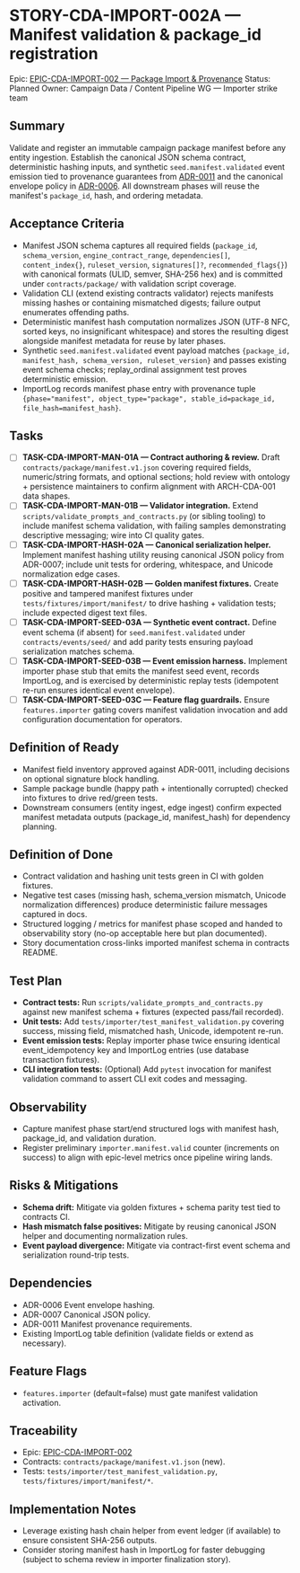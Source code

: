 # STORY-CDA-IMPORT-002A — Manifest validation & package_id registration

Epic: [EPIC-CDA-IMPORT-002 — Package Import & Provenance](/docs/implementation/epics/EPIC-CDA-IMPORT-002-package-import-and-provenance.md)
Status: Planned
Owner: Campaign Data / Content Pipeline WG — Importer strike team

## Summary
Validate and register an immutable campaign package manifest before any entity ingestion. Establish the canonical JSON schema contract, deterministic hashing inputs, and synthetic `seed.manifest.validated` event emission tied to provenance guarantees from [ADR-0011](../../adr/ADR-0011-package-import-provenance.md) and the canonical envelope policy in [ADR-0006](../../adr/ADR-0006-event-envelope-and-hash-chain.md). All downstream phases will reuse the manifest's `package_id`, hash, and ordering metadata.

## Acceptance Criteria
- Manifest JSON schema captures all required fields (`package_id`, `schema_version`, `engine_contract_range`, `dependencies[]`, `content_index{}`, `ruleset_version`, `signatures[]?`, `recommended_flags{}`) with canonical formats (ULID, semver, SHA-256 hex) and is committed under `contracts/package/` with validation script coverage.
- Validation CLI (extend existing contracts validator) rejects manifests missing hashes or containing mismatched digests; failure output enumerates offending paths.
- Deterministic manifest hash computation normalizes JSON (UTF-8 NFC, sorted keys, no insignificant whitespace) and stores the resulting digest alongside manifest metadata for reuse by later phases.
- Synthetic `seed.manifest.validated` event payload matches `{package_id, manifest_hash, schema_version, ruleset_version}` and passes existing event schema checks; replay_ordinal assignment test proves deterministic emission.
- ImportLog records manifest phase entry with provenance tuple `{phase="manifest", object_type="package", stable_id=package_id, file_hash=manifest_hash}`.

## Tasks
- [ ] **TASK-CDA-IMPORT-MAN-01A — Contract authoring & review.** Draft `contracts/package/manifest.v1.json` covering required fields, numeric/string formats, and optional sections; hold review with ontology + persistence maintainers to confirm alignment with ARCH-CDA-001 data shapes.
- [ ] **TASK-CDA-IMPORT-MAN-01B — Validator integration.** Extend `scripts/validate_prompts_and_contracts.py` (or sibling tooling) to include manifest schema validation, with failing samples demonstrating descriptive messaging; wire into CI quality gates.
- [ ] **TASK-CDA-IMPORT-HASH-02A — Canonical serialization helper.** Implement manifest hashing utility reusing canonical JSON policy from ADR-0007; include unit tests for ordering, whitespace, and Unicode normalization edge cases.
- [ ] **TASK-CDA-IMPORT-HASH-02B — Golden manifest fixtures.** Create positive and tampered manifest fixtures under `tests/fixtures/import/manifest/` to drive hashing + validation tests; include expected digest text files.
- [ ] **TASK-CDA-IMPORT-SEED-03A — Synthetic event contract.** Define event schema (if absent) for `seed.manifest.validated` under `contracts/events/seed/` and add parity tests ensuring payload serialization matches schema.
- [ ] **TASK-CDA-IMPORT-SEED-03B — Event emission harness.** Implement importer phase stub that emits the manifest seed event, records ImportLog, and is exercised by deterministic replay tests (idempotent re-run ensures identical event envelope).
- [ ] **TASK-CDA-IMPORT-SEED-03C — Feature flag guardrails.** Ensure `features.importer` gating covers manifest validation invocation and add configuration documentation for operators.

## Definition of Ready
- Manifest field inventory approved against ADR-0011, including decisions on optional signature block handling.
- Sample package bundle (happy path + intentionally corrupted) checked into fixtures to drive red/green tests.
- Downstream consumers (entity ingest, edge ingest) confirm expected manifest metadata outputs (package_id, manifest_hash) for dependency planning.

## Definition of Done
- Contract validation and hashing unit tests green in CI with golden fixtures.
- Negative test cases (missing hash, schema_version mismatch, Unicode normalization differences) produce deterministic failure messages captured in docs.
- Structured logging / metrics for manifest phase scoped and handed to observability story (no-op acceptable here but plan documented).
- Story documentation cross-links imported manifest schema in contracts README.

## Test Plan
- **Contract tests:** Run `scripts/validate_prompts_and_contracts.py` against new manifest schema + fixtures (expected pass/fail recorded).
- **Unit tests:** Add `tests/importer/test_manifest_validation.py` covering success, missing field, mismatched hash, Unicode, idempotent re-run.
- **Event emission tests:** Replay importer phase twice ensuring identical event_idempotency key and ImportLog entries (use database transaction fixtures).
- **CLI integration tests:** (Optional) Add `pytest` invocation for manifest validation command to assert CLI exit codes and messaging.

## Observability
- Capture manifest phase start/end structured logs with manifest hash, package_id, and validation duration.
- Register preliminary `importer.manifest.valid` counter (increments on success) to align with epic-level metrics once pipeline wiring lands.

## Risks & Mitigations
- **Schema drift:** Mitigate via golden fixtures + schema parity test tied to contracts CI.
- **Hash mismatch false positives:** Mitigate by reusing canonical JSON helper and documenting normalization rules.
- **Event payload divergence:** Mitigate via contract-first event schema and serialization round-trip tests.

## Dependencies
- ADR-0006 Event envelope hashing.
- ADR-0007 Canonical JSON policy.
- ADR-0011 Manifest provenance requirements.
- Existing ImportLog table definition (validate fields or extend as necessary).

## Feature Flags
- `features.importer` (default=false) must gate manifest validation activation.

## Traceability
- Epic: [EPIC-CDA-IMPORT-002](/docs/implementation/epics/EPIC-CDA-IMPORT-002-package-import-and-provenance.md)
- Contracts: `contracts/package/manifest.v1.json` (new).
- Tests: `tests/importer/test_manifest_validation.py`, `tests/fixtures/import/manifest/*`.

## Implementation Notes
- Leverage existing hash chain helper from event ledger (if available) to ensure consistent SHA-256 outputs.
- Consider storing manifest hash in ImportLog for faster debugging (subject to schema review in importer finalization story).
